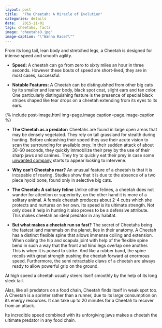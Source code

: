 ```yaml
---
layout: post
title:  "The Cheetah: A Miracle of Evolution"
categories: details
date:   2015-11-01
tags: cheetahs, facts
image: "cheetahs3.jpg" 
image-caption: "\"Wanna Race?\""
---
```


From its long tail, lean body and stretched legs, a Cheetah is designed for intense speed and smooth agility. 

- **Speed:**
A cheetah can go from zero to sixty miles an hour in three seconds. However these bouts of speed are short-lived, they are in most cases, successful. 	

- **Notable Features:**
A Cheetah can be distinguished from other big cats by its smaller and leaner body, black spot coat, slight ears and tan color. One particularly distinguishing feature is the presence of special black stripes shaped like tear drops on a cheetah extending from its eyes to its ears.

{% include post-image.html img=page.image caption=page.image-caption %}

- **The Cheetah as a predator:**
Cheetahs are found in large open areas that may be densely vegetated. They rely on tall grassland for stealth during hunting. Before unleashing their speed they use their acute vision to scan the surrounding for available prey. In their sudden attack of about 30-60 seconds, they quickly immobilize their prey by the use of their sharp jaws and canines. They try to quickly eat their prey in case some [unwanted company](https://en.wikipedia.org/wiki/Leopard) starts to appear looking to intervene. 
	
- **Why can’t Cheetahs roar?**
An unusual feature of a cheetah is that it is incapable of roaring. Studies show that it is due to the absence of a two piece hyoid bone, found only in selective big cats. 

- **The Cheetah: A solitary feline**
Unlike other felines, a cheetah does not wander for attention or superiority, on the other hand it is more of a solitary animal. A female cheetah produces about 2-4 cubs which she protects and nurtures on her own. 
Its speed is its ultimate strength. Not only does it help in hunting it also proves to be a defensive attribute. This makes cheetah an ideal predator in any habitat.

- **But what makes a cheetah run so fast?**
The secret of Cheetahs being the fastest land mammals on the planet, lies in their anatomy. A Cheetah has a distinct flexible spine that allows immense coiling and extension. When coiling the hip and scapula joint with help of the flexible spine bend in such a way that the front and hind legs overlap one another. This is when it is poised to strike. And like a rubber band, the spine recoils with great strength pushing the cheetah forward at enormous speed. Furthermore, the semi retractable claws of a cheetah are always ready to allow powerful grip on the ground. 

At high speed a cheetah usually steers itself smoothly by the help of its long sleek tail.

Alas, like all predators on a food chain, Cheetah finds itself in weak spot too. A Cheetah is a sprinter rather than a runner, due to its large consumption on its energy resources. It can take up to 20 minutes for a Cheetah to recover from an attack. 

Its incredible speed combined with its unforgiving jaws makes a cheetah the ultimate predator in any food chain.




